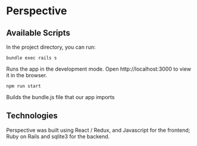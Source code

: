 # Perspective

## Available Scripts

In the project directory, you can run:

`bundle exec rails s`

Runs the app in the development mode.
Open http://localhost:3000 to view it in the browser.

`npm run start` 

Builds the bundle.js file that our app imports


## Technologies

Perspective was built using React / Redux, and Javascript for the frontend; Ruby on Rails and sqlite3 for the backend.
